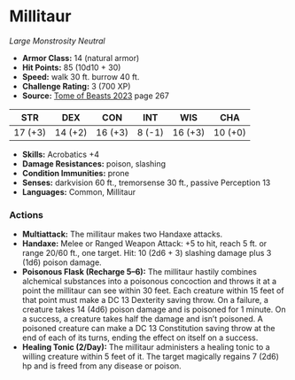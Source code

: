 # Millitaur

*Large* *Monstrosity* *Neutral*

- **Armor Class:** 14 (natural armor)
- **Hit Points:** 85 (10d10 + 30)
- **Speed:** walk 30 ft. burrow 40 ft.
- **Challenge Rating:** 3 (700 XP)
- **Source:** [Tome of Beasts 2023](https://koboldpress.com/kpstore/product/tome-of-beasts-1-2023-edition/) page 267

| STR | DEX | CON | INT | WIS | CHA |
| --- | --- | --- | --- | --- | --- |
| 17 (+3) | 14 (+2) | 16 (+3) | 8 (-1) | 16 (+3) | 10 (+0) |

- **Skills:** Acrobatics +4
- **Damage Resistances:** poison, slashing
- **Condition Immunities:** prone
- **Senses:** darkvision 60 ft., tremorsense 30 ft., passive Perception 13
- **Languages:** Common, Millitaur
### Actions
- **Multiattack:** The millitaur makes two Handaxe attacks.
- **Handaxe:** Melee or Ranged Weapon Attack: +5 to hit, reach 5 ft. or range 20/60 ft., one target. Hit: 10 (2d6 + 3) slashing damage plus 3 (1d6) poison damage.
- **Poisonous Flask (Recharge 5–6):** The millitaur hastily combines alchemical substances into a poisonous concoction and throws it at a point the millitaur can see within 30 feet. Each creature within 15 feet of that point must make a DC 13 Dexterity saving throw. On a failure, a creature takes 14 (4d6) poison damage and is poisoned for 1 minute. On a success, a creature takes half the damage and isn’t poisoned. A poisoned creature can make a DC 13 Constitution saving throw at the end of each of its turns, ending the effect on itself on a success.
- **Healing Tonic (2/Day):** The millitaur administers a healing tonic to a willing creature within 5 feet of it. The target magically regains 7 (2d6) hp and is freed from any disease or poison.
